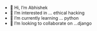 - 👋 Hi, I’m Abhishek 
- 👀 I’m interested in ... ethical hacking
- 🌱 I’m currently learning ... python
- 💞️ I’m looking to collaborate on ...django

<!---
abhi7595/abhi7595 is a ✨ special ✨ repository because its `README.md` (this file) appears on your GitHub profile.
You can click the Preview link to take a look at your changes.
--->
